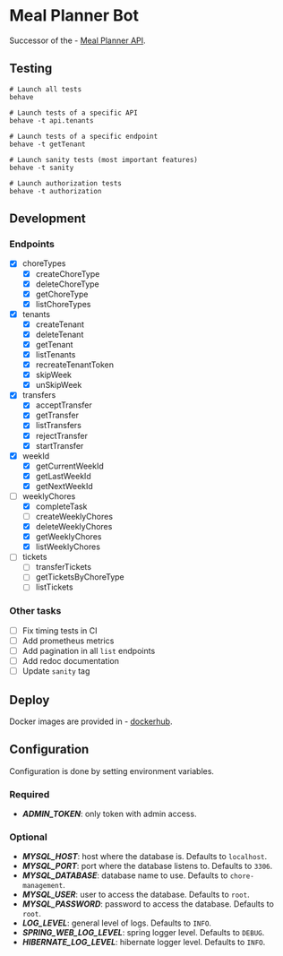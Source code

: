 # Meal Planner Bot

Successor of the - [Meal Planner API](https://github.com/sralloza/meal-planner).

## Testing

```shell
# Launch all tests
behave

# Launch tests of a specific API
behave -t api.tenants

# Launch tests of a specific endpoint
behave -t getTenant

# Launch sanity tests (most important features)
behave -t sanity

# Launch authorization tests
behave -t authorization
```

## Development

### Endpoints

- [x] choreTypes
  - [x] createChoreType
  - [x] deleteChoreType
  - [x] getChoreType
  - [x] listChoreTypes
- [x] tenants
  - [x] createTenant
  - [x] deleteTenant
  - [x] getTenant
  - [x] listTenants
  - [x] recreateTenantToken
  - [x] skipWeek
  - [x] unSkipWeek
- [x] transfers
  - [x] acceptTransfer
  - [x] getTransfer
  - [x] listTransfers
  - [x] rejectTransfer
  - [x] startTransfer
- [x] weekId
  - [x] getCurrentWeekId
  - [x] getLastWeekId
  - [x] getNextWeekId
- [ ] weeklyChores
  - [x] completeTask
  - [ ] createWeeklyChores
  - [x] deleteWeeklyChores
  - [x] getWeeklyChores
  - [x] listWeeklyChores
- [ ] tickets
  - [ ] transferTickets
  - [ ] getTicketsByChoreType
  - [ ] listTickets

### Other tasks

- [ ] Fix timing tests in CI
- [ ] Add prometheus metrics
- [ ] Add pagination in all `list` endpoints
- [ ] Add redoc documentation
- [ ] Update `sanity` tag

## Deploy

Docker images are provided in - [dockerhub](https://hub.docker.com/r/sralloza/chore-management-api).

## Configuration

Configuration is done by setting environment variables.

### Required

- **_ADMIN_TOKEN_**: only token with admin access.

### Optional

- **_MYSQL_HOST_**: host where the database is. Defaults to `localhost`.
- **_MYSQL_PORT_**: port where the database listens to. Defaults to `3306`.
- **_MYSQL_DATABASE_**: database name to use. Defaults to `chore-management`.
- **_MYSQL_USER_**: user to access the database. Defaults to `root`.
- **_MYSQL_PASSWORD_**: password to access the database. Defaults to `root`.
- **_LOG_LEVEL_**: general level of logs. Defaults to `INFO`.
- **_SPRING_WEB_LOG_LEVEL_**: spring logger level. Defaults to `DEBUG`.
- **_HIBERNATE_LOG_LEVEL_**: hibernate logger level. Defaults to `INFO`.
